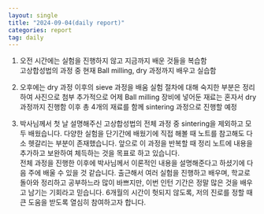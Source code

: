 ```yaml
---
layout: single
title: "2024-09-04(daily report)"
categories: report
tag: daily
---
```


1.	오전 시간에는 실험을 진행하지 않고 지금까지 배운 것들을 복습함<br>
   고상합성법의 과정 중 현재 Ball milling, dry 과정까지 배우고 실습함<br>
  	
2.	오후에는 dry 과정 이후의 sieve 과정을 배움
   실험 절차에 대해 숙지한 부분은 정리하여 사진으로 첨부
   추가적으로 어제 Ball milling 장비에 넣어둔 재료는 혼자서 dry 과정까지 진행함
   이후 총 4개의 재료를 함께 sintering 과정으로 진행할 예정
  	
3.	박사님께서 첫 날 설명해주신 고상합성법의 전체 과정 중 sintering을 제외하고 모두 배웠습니다.
   다양한 실험을 단기간에 배웠기에 직접 해볼 때 노트를 참고해도 다소 헷갈리는 부분이 존재했습니다.
   앞으로 이 과정을 반복할 때 정리 노트에 내용을 추가하고 보완하여 체득하는 것을 목표로 하고 있습니다.  
   전체 과정을 진행한 이후에 박사님께서 이론적인 내용을 설명해준다고 하셨기에 다음 주에 배울 수 있을 것 같습니다.
   출근해서 여러 실험을 진행하고 배우며, 학교로 돌아와 정리하고 공부하느라 많이 바쁘지만,
   이번 인턴 기간은 정말 많은 것을 배우고 남기는 기회라고 믿습니다.
   6개월의 시간이 헛되지 않도록, 저의 진로를 정할 때 큰 도움을 받도록 열심히 참여하고자 합니다.
